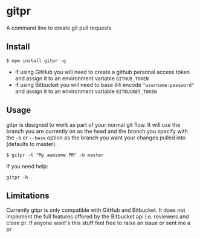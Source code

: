 # gitpr

A command line to create git pull requests

## Install

```
$ npm install gitpr -g
```

* If using GitHub you will need to create a github personal access token and assign it to an environment variable `GITHUB_TOKEN`
* If using Bitbucket you will need to base 64 encode `"username:password"` and assign it to an environment variable `BITBUCKET_TOKEN`    

## Usage

gitpr is designed to work as part of your normal git flow. It will use the branch you are currently on as the head and the branch you specify with the `-b` or `--base` option as the branch you want your changes pulled into (defaults to master).

```
$ gitpr -t "My awesome PR" -b master
```

If you need help:
```
gitpr -h
```

## Limitations

Currently gitpr is only compatible with GitHub and Bitbucket. It does not implement the full features offered by the Bitbucket api i.e. reviewers and close pr. If anyone want's this stuff feel free to raise an issue or sent me a pr
